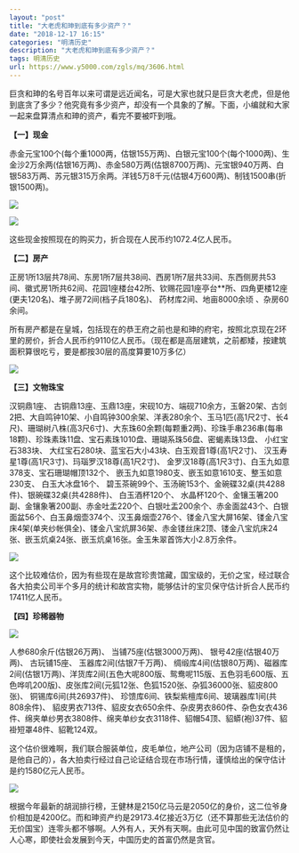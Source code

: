 ```yaml
---
layout: "post"
title: "大老虎和珅到底有多少资产？"
date: "2018-12-17 16:15"
categories: "明清历史"
description: "大老虎和珅到底有多少资产？"
tags: 明清历史
url: https://www.y5000.com/zgls/mq/3606.html
---
```






巨贪和珅的名号百年以来可谓是远近闻名，可是大家也就只是巨贪大老虎，但是他到底贪了多少？他究竟有多少资产，却没有一个具象的了解。下面，小编就和大家一起来盘算清点和珅的资产，看完不要被吓到哦。

**【一】现金**

赤金元宝100个(每个重1000两，估银155万两)、白银元宝100个(每个1000两)、生金沙2万余两(估银16万两)、赤金580万两(估银8700万两)、元宝银940万两、白银583万两、苏元银315万余两。洋钱5万8千元(估银4万600两)、制钱1500串(折银1500两)。

![](https://img.y5000.com/uploads/allimg/161020/10121430B-0.jpg)

![](https://img.y5000.com/uploads/allimg/161020/1012144305-1.jpg)

这些现金按照现在的购买力，折合现在人民币约1072.4亿人民币。

**【二】房产**

正房1所13层共78间、东房1所7层共38间、西房1所7层共33间、东西侧房共53间、徽式房1所共62间、花园1座楼台42所、钦赐花园1座亭台**所、四角更楼12座(更夫120名)、堆子房72间(档子兵180名)、
药材库2间、地亩8000余顷 、杂房60余间。

所有房产都是在皇城，包括现在的恭王府之前也是和珅的府宅，按照北京现在2环里的房价，折合人民币约9110亿人民币。（现在都是高层建筑，之前都矮，按建筑面积算很吃亏，要是都按30层的高度算要10万多亿）

![](https://img.y5000.com/uploads/allimg/161020/1012143319-2.jpg)

**【三】文物珠宝**

汉铜鼎1座、
古铜鼎13座、玉鼎13座，宋砚10方、端砚710余方，玉磐20架、古剑2把、大自鸣钟10架、小自鸣钟300余架、洋表280余个、玉马1匹(高1尺2寸、长4尺)、珊瑚树八株(高3尺6寸)、大东珠60余颗(每颗重2两)、珍珠手串236串(每串18颗)、珍珠素珠11盘、宝石素珠1010盘、珊瑚系珠56盘、密蝎素珠13盘、
小红宝石383块、 大红宝石280块、蓝宝石大小43块、白玉观音1尊(高1尺2寸)、 汉玉寿星1尊(高1尺3寸)、玛瑙罗汉18尊(高1尺2寸)、
金罗汉18尊(高1尺3寸)、白玉九如意378支、宝石珊瑚帽顶132个、 嵌玉九如意1980支、嵌玉如意1610支、整玉如意230支、 白玉大冰盘16个、
碧玉茶碗99个、玉汤碗153个、金碗碟32桌(共4288件)、银碗碟32桌(共4288件)、 白玉酒杯120个、
水晶杯120个、金镶玉箸200副、金镶象箸200副、赤金吐盂220个、白银吐盂200余个、赤金面盆43个、白银面盆56个、白玉鼻烟壶374个、汉玉鼻烟壶276个、镂金八宝大屏16架、镂金八宝床4架(单夹纱帐俱全)、镂金八宝炕屏36架、赤金镂丝床2顶、镂金八宝炕床24张、嵌玉炕桌24张、嵌玉炕桌16张。金玉朱翠首饰大小2.8万余件。

![](https://img.y5000.com/uploads/allimg/161020/1012142300-3.jpg)

这个比较难估价，因为有些现在是故宫珍贵馆藏，国宝级的，无价之宝，经过联合各大拍卖公司半个多月的统计和故宫实物，能够估计的宝贝保守估计折合人民币约17411亿人民币。

**【四】珍稀器物**

![](https://img.y5000.com/uploads/allimg/161020/101214D25-4.jpg)

人参680余斤(估银26万两)、 当铺75座(估银3000万两)、 银号42座(估银40万两)、 古玩铺15座、 玉器库2间(估银7千万两)、
绸缎库4间(估银80万两)、磁器库2间(估银1万两)、洋货库2间(五色大呢800版、鸳鸯呢115版、五色羽毛600版、五色哗叽200版)、皮张库2间(元狐12张、色狐1520张、杂狐36000张、貂皮800张)、
铜锡库6间(共26937件)、 珍馈库6间、铁梨紫檀库6间、玻璃器库1间(共808余件)、
貂皮男衣713件、貂皮女衣650余件、杂皮男衣860件、杂色女衣436件、绵夹单纱男衣3808件、绵夹单纱女衣3118件、貂帽54顶、貂蟒(袍)37件、貂褂短罩48件、貂靴124双。

这个估价很难啊，我们联合服装单位，皮毛单位，地产公司（因为店铺不是租的，是他自己的），各大拍卖行经过自己论证结合现在市场行情，谨慎给出的保守估计是约1580亿元人民币。

![](https://img.y5000.com/uploads/allimg/161020/1012142625-5.jpg)

根据今年最新的胡润排行榜，王健林是2150亿马云是2050亿的身价，这二位爷身价相加是4200亿。而和珅资产约是29173.4亿接近3万亿（还不算那些无法估价的无价国宝）连零头都不够啊。人外有人，天外有天啊。由此可见中国的致富仍然让人心寒，即使社会发展到今天，中国历史的首富仍然是贪官。
